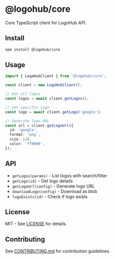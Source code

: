 # @logohub/core

Core TypeScript client for LogoHub API.

## Install

```bash
npm install @logohub/core
```

## Usage

```typescript
import { LogoHubClient } from '@logohub/core';

const client = new LogoHubClient();

// Get all logos
const logos = await client.getLogos();

// Get specific logo
const logo = await client.getLogo('google');

// Generate logo URL
const url = client.getLogoUrl({
  id: 'google',
  format: 'png',
  size: 128,
  color: 'ff0000',
});
```

## API

- `getLogos(params)` - List logos with search/filter
- `getLogo(id)` - Get logo details
- `getLogoUrl(config)` - Generate logo URL
- `downloadLogo(config)` - Download as blob
- `logoExists(id)` - Check if logo exists

## License

MIT - See [LICENSE](../../LICENSE) for details.

## Contributing

See [CONTRIBUTING.md](../../guidelines/CONTRIBUTING.md) for contribution guidelines.
